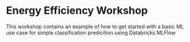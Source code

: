 # Energy Efficiency Workshop
This workshop contains an example of how to get started with a basic ML use case for simple classification predicition using Databricks MLFlow
